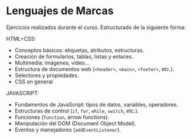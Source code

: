 # Lenguajes de Marcas

Ejercicios realizados durante el curso.
Estructurado de la siguiente forma:

HTML+CSS:
- Conceptos básicos: etiquetas, atributos, estructuras.
- Creación de formularios, tablas, listas y enlaces.
- Multimedia: imágenes, video...
- Estructura de documentos web (`<header>`, `<main>`, `<footer>`, etc.).
- Selectores y propiedades.
- CSS en general

JAVASCRIPT:
- Fundamentos de JavaScript: tipos de datos, variables, operadores.
- Estructuras de control (`if`, `for`, `while`, `switch`, etc.).
- Funciones (`function`, arrow functions).
- Manipulación del DOM (Document Object Model).
- Eventos y manejadores (`addEventListener`).